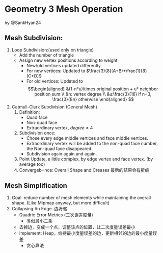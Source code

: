 # Geometry 3 Mesh Operation
by @SankHyan24
##  Mesh Subdivision:
1. Loop Subdivision:(used only on triangle)
    - Add the number of triangle
    - Assign new vertex positions according to weight
        - New/old vertices updated differently 
        - For new vertices: Updated to $\frac{3}{8}(A+B)+\frac{1}{8}(C+D)$
        - For old vertices: Updated to
            $$\begin{aligned}
                &(1-n*u)\times original position +  u* neighbor position sum \\
                &n: vertex degree \\
                &u:\frac{3}{16} if n=3, \frac{3}{8n} otherwise 
                \end{aligned}
            $$
2. Catmull-Clark Subdivision (General Mesh)
    1. Definition:
        - Quad face
        - Non-quad face
        - Extraordinary vertex, $degree\neq 4$
    2. Subdivision once:
        - Chose every edge middle vertices and face middle vertices.
        - Extraordinary vertex will be added to the non-quad face number, the Non-quad face disappeared.
        - Subdivision again again and again.
    3. Point Update, a little complex, by edge vertex and face vertex. (by average too)
    4. Convergeb=nce: Overall Shape and Creases 最后的结果会有折痕
## Mesh Simplification
1. Goal: reduce number of mesh elements while maintaining the overall shape. (Like Mipmap anyway, but more difficult)
2. Collapsing An Edge. 边坍缩
    - Quadric Error Metrics (二次误差度量)
        - 类似最小二乘
    - 去掉边，变成一个点，调整该点的位置，让二次度量误差最小
    - Implement: Heap，维持最小度量误差的边，更新相邻的边的最小度量误差
        - 贪心算法